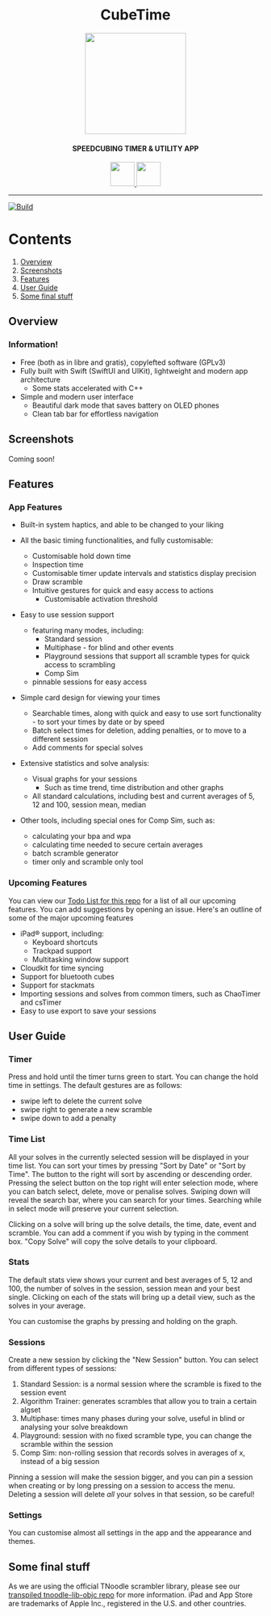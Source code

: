 <h1 align="center">CubeTime</h1>

<p align="center">
  <img src="https://user-images.githubusercontent.com/65262710/146141635-06fff458-003e-45af-b7ee-6860d7b4ea72.png"
       width="200"
       height="200">
<p align="center">
<h4 align="center">SPEEDCUBING TIMER & UTILITY APP</h4>
<p align="center">
  <a href="https://apps.apple.com/us/app/cubetime/id1600392245">
    <img src="https://user-images.githubusercontent.com/24711088/146530953-94bc8542-8a1a-49a5-9faf-75c63281f2fc.png"
         height="48">
  </a>
  <a href="https://ko-fi.com/cubetime">
      <img src="https://user-images.githubusercontent.com/65262710/151313673-05574ab7-371c-4735-ab95-319b6dd40d82.png"
           height="48">
  </a>
</p>

---

[![Build](https://github.com/CubeStuffs/CubeTime/actions/workflows/ios.yml/badge.svg?branch=main)](https://github.com/CubeStuffs/CubeTime/actions/workflows/ios.yml)

# Contents
1. [Overview](#overview)
2. [Screenshots](#screenshots)
3. [Features](#features)
4. [User Guide](#user-guide)
5. [Some final stuff](#some-final-stuff)

## Overview

### Information!

 - Free (both as in libre and gratis), copylefted software (GPLv3)
 - Fully built with Swift (SwiftUI and UIKit), lightweight and modern app architecture
   * Some stats accelerated with C++
 - Simple and modern user interface
   * Beautiful dark mode that saves battery on OLED phones
   * Clean tab bar for effortless navigation

## Screenshots
Coming soon!

## Features
### App Features
- Built-in system haptics, and able to be changed to your liking

- All the basic timing functionalities, and fully customisable:
   * Customisable hold down time
   * Inspection time
   * Customisable timer update intervals and statistics display precision
   * Draw scramble
   * Intuitive gestures for quick and easy access to actions
     * Customisable activation threshold

- Easy to use session support
  * featuring many modes, including:
    * Standard session
    * Multiphase - for blind and other events
    * Playground sessions that support all scramble types for quick access to scrambling
    * Comp Sim
  * pinnable sessions for easy access

- Simple card design for viewing your times
  * Searchable times, along with quick and easy to use sort functionality - to sort your times by date or by speed
  * Batch select times for deletion, adding penalties, or to move to a different session
  * Add comments for special solves

- Extensive statistics and solve analysis:
  * Visual graphs for your sessions
    * Such as time trend, time distribution and other graphs
  * All standard calculations, including best and current averages of 5, 12 and 100, session mean, median

- Other tools, including special ones for Comp Sim, such as:
  * calculating your bpa and wpa
  * calculating time needed to secure certain averages
  * batch scramble generator
  * timer only and scramble only tool

     
### Upcoming Features

You can view our [Todo List for this repo](https://github.com/orgs/CubeStuffs/projects/3) for a list of all our upcoming features. You can add suggestions by opening an issue.
Here's an outline of some of the major upcoming features
- iPad® support, including:
  * Keyboard shortcuts
  * Trackpad support
  * Multitasking window support
- Cloudkit for time syncing
- Support for bluetooth cubes
- Support for stackmats
- Importing sessions and solves from common timers, such as ChaoTimer and csTimer
- Easy to use export to save your sessions


## User Guide

### Timer
Press and hold until the timer turns green to start. You can change the hold time in settings.
The default gestures are as follows:
- swipe left to delete the current solve
- swipe right to generate a new scramble
- swipe down to add a penalty

### Time List
All your solves in the currently selected session will be displayed in your time list.
You can sort your times by pressing "Sort by Date" or "Sort by Time". The button to the right will sort by ascending or descending order.
Pressing the select button on the top right will enter selection mode, where you can batch select, delete, move or penalise solves.
Swiping down will reveal the search bar, where you can search for your times.
Searching while in select mode will preserve your current selection.

Clicking on a solve will bring up the solve details, the time, date, event and scramble.
You can add a comment if you wish by typing in the comment box.
"Copy Solve" will copy the solve details to your clipboard.

### Stats
The default stats view shows your current and best averages of 5, 12 and 100, the number of solves in the session, session mean and your best single.
Clicking on each of the stats will bring up a detail view, such as the solves in your average.

You can customise the graphs by pressing and holding on the graph.

### Sessions
Create a new session by clicking the "New Session" button.
You can select from different types of sessions:
1. Standard Session: is a normal session where the scramble is fixed to the session event
2. Algorithm Trainer: generates scrambles that allow you to train a certain algset
3. Multiphase: times many phases during your solve, useful in blind or analysing your solve breakdown
4. Playground: session with no fixed scramble type, you can change the scramble within the session
5. Comp Sim: non-rolling session that records solves in averages of x, instead of a big session

Pinning a session will make the session bigger, and you can pin a session when creating or by long pressing on a session to access the menu.
Deleting a session will delete *all* your solves in that session, so be careful!

### Settings
You can customise almost all settings in the app and the appearance and themes.

## Some final stuff
As we are using the official TNoodle scrambler library, please see our [transpiled tnoodle-lib-objc repo](https://github.com/CubeStuffs/tnoodle-lib-objc) for more information. 
iPad and App Store are trademarks of Apple Inc., registered in the U.S. and other countries.
